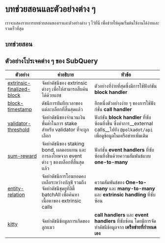 # บทช่วยสอนและตัวอย่างต่าง ๆ

เราจะแสดงรายการบทช่วยสอนของเราและตัวอย่างต่าง ๆ ไว้ที่นี่ เพื่อช่วยให้คุณเริ่มต้นใช้งานได้ง่ายและรวดเร็วที่สุด

## บทช่วยสอน



## ตัวอย่างโปรเจคต่าง ๆ ของ SubQuery

| ตัวอย่าง                                                                                      | คำอธิบาย                                                                                                          | หัวข้อ                                                                                                                           |
| --------------------------------------------------------------------------------------------- | ----------------------------------------------------------------------------------------------------------------- | -------------------------------------------------------------------------------------------------------------------------------- |
| [extrinsic-finalized-block](https://github.com/subquery/tutorials-extrinsic-finalised-blocks) | จัดทำดัชนีของ extrinsic ต่างๆ เพื่อให้สามารถสืบค้นได้ด้วยแฮช                                                      | ตัวอย่างที่ง่ายที่สุดซึ่งมีการใช้ฟังก์ชัน __block handler__                                                                      |
| [block-timestamp](https://github.com/subquery/tutorials-block-timestamp)                      | ดัชนีการบันทึกเวลาของแต่ละบล็อกที่สิ้นสุดแล้ว                                                                     | อีกหนึ่งตัวอย่างง่าย ๆ ของการใช้ฟังก์ชั่น __call handler__                                                                       |
| [validator-threshold](https://github.com/subquery/tutorials-validator-threshold)              | จัดทำดัชนีของจำนวนเงินขั้นต่ำในการ stake สำหรับ validator ที่จะถูกเลือก                                           | ฟังก์ชัน __block handler__ ที่ซับซ้อนยิ่งขึ้น ซึ่งทำการ__external calls__ไปยัง `@polkadot/api` เพื่อดูข้อมูลในเครือข่ายเพิ่มเติม |
| [sum-reward](https://github.com/subquery/tutorials-sum-reward)                                | จัดทำดัชนีของ staking bond, ผลตอบแทน และการลงโทษจาก event ต่าง ๆ ของบล็อกที่สิ้นสุดแล้ว                           | ฟังก์ชั่น __event handlers__ ที่ซับซ้อนยิ่งขึ้นด้วยความสัมพันธ์แบบ __one-to-many__                                               |
| [entity-relation](https://github.com/subquery/tutorials-entity-relations)                     | จัดทำดัชนีการโอนยอดคงเหลือระหว่างบัญชี รวมถึงจัดทำดัชนีชุดยูทิลิตี้ batchAll เพื่อค้นหาเนื้อหาของ extrinsic calls | ความสัมพันธ์ของ __One-to-many__ และ __many-to-many__ และ __extrinsic handling__ ที่ซับซ้อน                                       |
| [kitty](https://github.com/subquery/tutorials-kitty-chain)                                    | จัดทำดัชนีข้อมูลการเกิดของลูกแมว                                                                                  | __call handlers__ และ __event handlers__ ที่ซับซ้อน โดยมีการจัดทำดัชนีข้อมูลจาก __เครือข่ายที่กำหนดเอง__                         |
